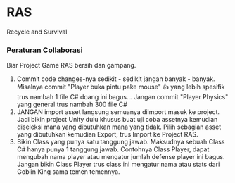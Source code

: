# RAS

Recycle and Survival

### Peraturan Collaborasi
Biar Project Game RAS bersih dan gampang.

1. Commit code changes-nya sedikit - sedikit jangan banyak - banyak. Misalnya commit "Player buka pintu pake mouse" 👍 yang lebih spesifik trus nambah 1 file C# doang ini bagus... Jangan commit "Player Physics" yang general trus nambah 300 file C#
3. JANGAN import asset langsung semuanya diimport masuk ke project. Jadi bikin project Unity dulu khusus buat uji coba assetnya kemudian diseleksi mana yang dibutuhkan mana yang tidak. Pilih sebagian asset yang dibutuhkan kemudian Export, trus Import ke Project RAS.
3. Bikin Class yang punya satu tanggung jawab. Maksudnya sebuah Class C# hanya punya 1 tanggung jawab. Contohnya Class Player, dapat mengubah nama player atau mengatur jumlah defense player ini bagus. Jangan  bikin Class Player trus class ini mengatur nama atau stats dari Goblin King sama temen temennya. 
